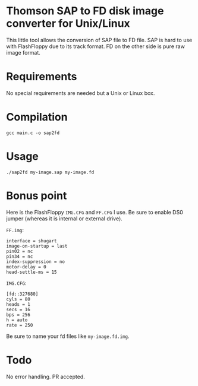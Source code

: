 # Thomson SAP to FD disk image converter for Unix/Linux

This little tool allows the conversion of SAP file to FD file.
SAP is hard to use with FlashFloppy due to its track format.
FD on the other side is pure raw image format.

# Requirements

No special requirements are needed but a Unix or Linux box.

# Compilation

```
gcc main.c -o sap2fd
```

# Usage

```
./sap2fd my-image.sap my-image.fd
```

# Bonus point

Here is the FlashFloppy `IMG.CFG` and `FF.CFG` I use.
Be sure to enable DS0 jumper (whereas it is internal or external drive).

`FF.img`:
```
interface = shugart
image-on-startup = last
pin02 = nc
pin34 = nc
index-suppression = no
motor-delay = 0
head-settle-ms = 15
```

`IMG.CFG`:
```
[fd::327680]
cyls = 80
heads = 1
secs = 16
bps = 256
h = auto
rate = 250
```
Be sure to name your fd files like `my-image.fd.img`.

# Todo

No error handling. PR accepted.

